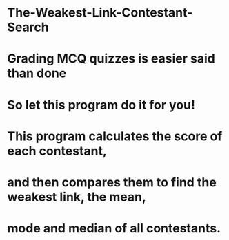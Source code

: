 ﻿# The-Weakest-Link-Contestant-Search
# Grading MCQ quizzes is easier said than done
# So let this program do it for you! 
# This program calculates the score of each contestant, 
# and then compares them to find the weakest link, the mean, 
# mode and median of all contestants.
